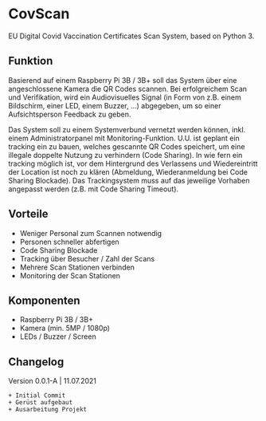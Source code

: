 # CovScan
 EU Digital Covid Vaccination Certificates Scan System, based on Python 3.
 
 
 ## Funktion
 Basierend auf einem Raspberry Pi 3B / 3B+ soll das System über eine angeschlossene Kamera die QR Codes scannen.
 Bei erfolgreichem Scan und Verifikation, wird ein Audiovisuelles Signal (in Form von z.B. einem Bildschirm, einer LED, einem Buzzer, ...) abgegeben, um so einer Aufsichtsperson Feedback zu geben.
 
 Das System soll zu einem Systemverbund vernetzt werden können, inkl. einem Administratorpanel mit Monitoring-Funktion.
 U.U. ist geplant ein tracking ein zu bauen, welches gescannte QR Codes speichert, um eine illegale doppelte Nutzung zu verhindern (Code Sharing).
 In wie fern ein tracking möglich ist, vor dem Hintergrund des Verlassens und Wiedereintritt der Location ist noch zu klären (Abmeldung, Wiederanmeldung bei Code Sharing Blockade). Das Trackingsystem muss auf das jeweilige Vorhaben angepasst werden (z.B. mit Code Sharing Timeout).
 
 
 ## Vorteile
 + Weniger Personal zum Scannen notwendig
 + Personen schneller abfertigen
 + Code Sharing Blockade
 + Tracking über Besucher / Zahl der Scans
 + Mehrere Scan Stationen verbinden
 + Monitoring der Scan Stationen
 

 ## Komponenten
 + Raspberry Pi 3B / 3B+
 + Kamera (min. 5MP / 1080p)
 + LEDs / Buzzer / Screen
 
 
 ## Changelog
 
 Version 0.0.1-A | 11.07.2021
 ```
 + Initial Commit
 + Gerüst aufgebaut
 + Ausarbeitung Projekt
 ```
